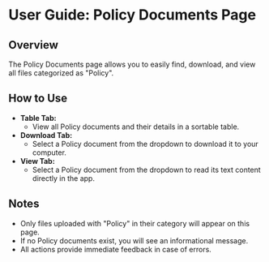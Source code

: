 # User Guide: Policy Documents Page

## Overview
The Policy Documents page allows you to easily find, download, and view all files categorized as "Policy".

## How to Use
- **Table Tab:**
    - View all Policy documents and their details in a sortable table.
- **Download Tab:**
    - Select a Policy document from the dropdown to download it to your computer.
- **View Tab:**
    - Select a Policy document from the dropdown to read its text content directly in the app.

## Notes
- Only files uploaded with "Policy" in their category will appear on this page.
- If no Policy documents exist, you will see an informational message.
- All actions provide immediate feedback in case of errors.
